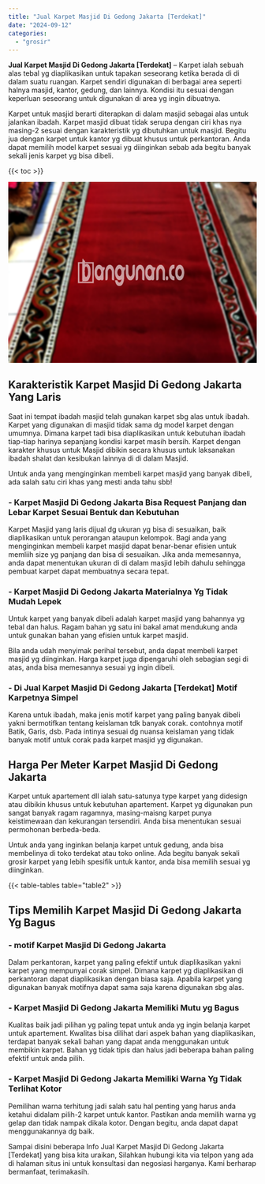 ```yaml
---
title: "Jual Karpet Masjid Di Gedong Jakarta [Terdekat]"
date: "2024-09-12"
categories: 
  - "grosir"
---
```


**Jual Karpet Masjid Di Gedong Jakarta \[Terdekat\]** – Karpet ialah sebuah alas tebal yg diaplikasikan untuk tapakan seseorang ketika berada di di dalam suatu ruangan. Karpet sendiri digunakan di berbagai area seperti halnya masjid, kantor, gedung, dan lainnya. Kondisi itu sesuai dengan keperluan seseorang untuk digunakan di area yg ingin dibuatnya.

Karpet untuk masjid berarti diterapkan di dalam masjid sebagai alas untuk jalankan ibadah. Karpet masjid dibuat tidak serupa dengan ciri khas nya masing-2 sesuai dengan karakteristik yg dibutuhkan untuk masjid. Begitu jua dengan karpet untuk kantor yg dibuat khusus untuk perkantoran. Anda dapat memilih model karpet sesuai yg diinginkan sebab ada begitu banyak sekali jenis karpet yg bisa dibeli.

{{< toc >}}

![Jual Karpet Masjid Di Gedong Jakarta [Terdekat]](/images/grosir-karpet-murah-55.png)

## Karakteristik Karpet Masjid Di Gedong Jakarta Yang Laris

Saat ini tempat ibadah masjid telah gunakan karpet sbg alas untuk ibadah. Karpet yang digunakan di masjid tidak sama dg model karpet dengan umumnya. Dimana karpet tadi bisa diaplikasikan untuk kebutuhan ibadah tiap-tiap harinya sepanjang kondisi karpet masih bersih. Karpet dengan karakter khusus untuk Masjid dibikin secara khusus untuk laksanakan ibadah shalat dan kesibukan lainnya di di dalam Masjid.

Untuk anda yang menginginkan membeli karpet masjid yang banyak dibeli, ada salah satu ciri khas yang mesti anda tahu sbb!

### \- Karpet Masjid Di Gedong Jakarta Bisa Request Panjang dan Lebar Karpet Sesuai Bentuk dan Kebutuhan

Karpet Masjid yang laris dijual dg ukuran yg bisa di sesuaikan, baik diaplikasikan untuk perorangan ataupun kelompok. Bagi anda yang menginginkan membeli karpet masjid dapat benar-benar efisien untuk memliih size yg panjang dan bisa di sesuaikan. Jika anda memesannya, anda dapat menentukan ukuran di di dalam masjid lebih dahulu sehingga pembuat karpet dapat membuatnya secara tepat.

### \- Karpet Masjid Di Gedong Jakarta Materialnya Yg Tidak Mudah Lepek

Untuk karpet yang banyak dibeli adalah karpet masjid yang bahannya yg tebal dan halus. Ragam bahan yg satu ini bakal amat mendukung anda untuk gunakan bahan yang efisien untuk karpet masjid.

Bila anda udah menyimak perihal tersebut, anda dapat membeli karpet masjid yg diinginkan. Harga karpet juga dipengaruhi oleh sebagian segi di atas, anda bisa memesannya sesuai yg ingin dibeli.

### \- Di Jual Karpet Masjid Di Gedong Jakarta \[Terdekat\] Motif Karpetnya Simpel

Karena untuk ibadah, maka jenis motif karpet yang paling banyak dibeli yakni bermotifkan tentang keislaman tdk banyak corak. contohnya motif Batik, Garis, dsb. Pada intinya sesuai dg nuansa keislaman yang tidak banyak motif untuk corak pada karpet masjid yg digunakan.

## Harga Per Meter Karpet Masjid Di Gedong Jakarta

Karpet untuk apartement dll ialah satu-satunya type karpet yang didesign atau dibikin khusus untuk kebutuhan apartement. Karpet yg digunakan pun sangat banyak ragam ragamnya, masing-maisng karpet punya keistimewaan dan kekurangan tersendiri. Anda bisa menentukan sesuai permohonan berbeda-beda.

Untuk anda yang inginkan belanja karpet untuk gedung, anda bisa membelinya di toko terdekat atau toko online. Ada begitu banyak sekali grosir karpet yang lebih spesifik untuk kantor, anda bisa memilih sesuai yg diinginkan.

{{< table-tables table="table2" >}}

## Tips Memilih Karpet Masjid Di Gedong Jakarta Yg Bagus

### \- motif Karpet Masjid Di Gedong Jakarta

Dalam perkantoran, karpet yang paling efektif untuk diaplikasikan yakni karpet yang mempunyai corak simpel. Dimana karpet yg diaplikasikan di perkantoran dapat diaplikasikan dengan biasa saja. Apabila karpet yang digunakan banyak motifnya dapat sama saja karena digunakan sbg alas.

### \- Karpet Masjid Di Gedong Jakarta Memiliki Mutu yg Bagus

Kualitas baik jadi pilihan yg paling tepat untuk anda yg ingin belanja karpet untuk apartement. Kwalitas bisa dilihat dari aspek bahan yang diaplikasikan, terdapat banyak sekali bahan yang dapat anda menggunakan untuk membikin karpet. Bahan yg tidak tipis dan halus jadi beberapa bahan paling efektif untuk anda pilih.

### \- Karpet Masjid Di Gedong Jakarta Memiliki Warna Yg Tidak Terlihat Kotor

Pemilihan warna terhitung jadi salah satu hal penting yang harus anda ketahui didalam pilih-2 karpet untuk kantor. Pastikan anda memilih warna yg gelap dan tidak nampak dikala kotor. Dengan begitu, anda dapat dapat menggunakannya dg baik.

Sampai disini beberapa Info Jual Karpet Masjid Di Gedong Jakarta \[Terdekat\] yang bisa kita uraikan, Silahkan hubungi kita via telpon yang ada di halaman situs ini untuk konsultasi dan negosiasi harganya. Kami berharap bermanfaat, terimakasih.
